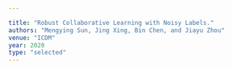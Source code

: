 ```yaml
---

title: "Robust Collaborative Learning with Noisy Labels."
authors: "Mengying Sun, Jing Xing, Bin Chen, and Jiayu Zhou"
venue: "ICDM"
year: 2020
type: "selected"
---
```

